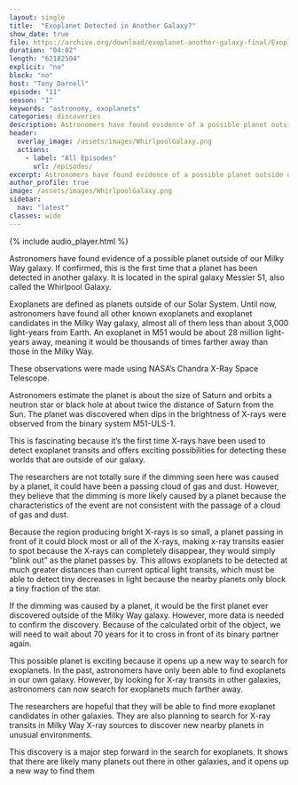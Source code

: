 ```yaml
---
layout: single
title:  "Exoplanet Detected in Another Galaxy?"
show_date: true
file: https://archive.org/download/exoplanet-another-galaxy-final/ExoplanetAnotherGalaxy_final.wav
duration: "04:02"
length: "62182504"
explicit: "no"
block: "no"
host: "Tony Darnell"
episode: "11"
season: "1"
keywords: "astronomy, exoplanets"
categories: discoveries
description: Astronomers have found evidence of a possible planet outside of our Milky Way galaxy. If confirmed, this is the first time that a planet has been detected in another galaxy. It is located in the spiral galaxy Messier 51, also called the Whirlpool Galaxy
header:
  overlay_image: /assets/images/WhirlpoolGalaxy.png
  actions:
    - label: "All Episodes"
      url: /episodes/
excerpt: Astronomers have found evidence of a possible planet outside of our Milky Way galaxy
author_profile: true
image: /assets/images/WhirlpoolGalaxy.png
sidebar: 
  nav: "latest"
classes: wide
---
```


{% include audio_player.html %} 

Astronomers have found evidence of a possible planet outside of our Milky Way galaxy. If confirmed, this is the first time that a planet has been detected in another galaxy. It is located in the spiral galaxy Messier 51, also called the Whirlpool Galaxy.

Exoplanets are defined as planets outside of our Solar System. Until now, astronomers have found all other known exoplanets and exoplanet candidates in the Milky Way galaxy, almost all of them less than about 3,000 light-years from Earth. An exoplanet in M51 would be about 28 million light-years away, meaning it would be thousands of times farther away than those in the Milky Way.

These observations were made using NASA’s Chandra X-Ray Space Telescope.  

Astronomers estimate the planet is about the size of Saturn and orbits a neutron star or black hole at about twice the distance of Saturn from the Sun. The planet was discovered when dips in the brightness of X-rays were observed from the binary system M51-ULS-1.

This is fascinating because it’s the first time X-rays have been used to detect exoplanet transits and offers exciting possibilities for detecting these worlds that are outside of our galaxy.

The researchers are not totally sure if the dimming seen here was caused by a planet, it could have been a passing cloud of gas and dust. However, they believe that the dimming is more likely caused by a planet because the characteristics of the event are not consistent with the passage of a cloud of gas and dust.

Because the region producing bright X-rays is so small, a planet passing in front of it could block most or all of the X-rays, making x-ray transits easier to spot because the X-rays can completely disappear, they would simply “blink out” as the planet passes by. This allows exoplanets to be detected at much greater distances than current optical light transits, which must be able to detect tiny decreases in light because the nearby planets only block a tiny fraction of the star.

If the dimming was caused by a planet, it would be the first planet ever discovered outside of the Milky Way galaxy. However, more data is needed to confirm the discovery. Because of the calculated orbit of the object, we will need to wait about 70 years for it to cross in front of its binary partner again.

This possible planet is exciting because it opens up a new way to search for exoplanets. In the past, astronomers have only been able to find exoplanets in our own galaxy. However, by looking for X-ray transits in other galaxies, astronomers can now search for exoplanets much farther away.

The researchers are hopeful that they will be able to find more exoplanet candidates in other galaxies. They are also planning to search for X-ray transits in Milky Way X-ray sources to discover new nearby planets in unusual environments.

This discovery is a major step forward in the search for exoplanets. It shows that there are likely many planets out there in other galaxies, and it opens up a new way to find them
